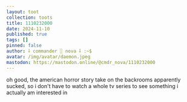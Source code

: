 ```yaml
---
layout: toot
collection: toots
title: 1110232000
date: 2024-11-10
published: true
tags: []
pinned: false
author: ⸸ commander ░ nova ⸸ :~$
avatar: /img/avatar/daemon.jpeg
mastodon: https://mastodon.online/@cmdr_nova/1110232000
---
```


oh good, the american horror story take on the backrooms apparently sucked, so i don't have to watch a whole tv series to see something i actually am interested in
